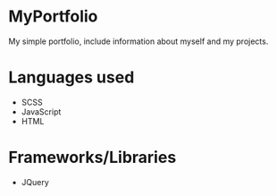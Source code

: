 # MyPortfolio
My simple portfolio, include information about myself and my projects.

# Languages used
* SCSS
* JavaScript
* HTML

# Frameworks/Libraries
* JQuery
